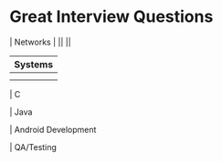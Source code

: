 # Great Interview Questions

| Networks      |
||
||

| Systems |
|---------|
| |
| |

| C

| Java

| Android Development

| QA/Testing
